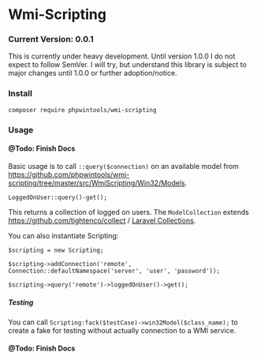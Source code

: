 # Wmi-Scripting
### Current Version: 0.0.1

This is currently under heavy development. Until version 1.0.0 I do not expect to follow SemVer.
I will try, but understand this library is subject to major changes until 1.0.0 or further adoption/notice.

### Install

`composer require phpwintools/wmi-scripting`

### Usage

#### @Todo: Finish Docs

Basic usage is to call `::query($connection)` on an available model from
https://github.com/phpwintools/wmi-scripting/tree/master/src/WmiScripting/Win32/Models.

`LoggedOnUser::query()-get();`

This returns a collection of logged on users. The `ModelCollection` extends https://github.com/tightenco/collect /
[Laravel Collections](https://laravel.com/docs/5.8/collections).

You can also instantiate Scripting:

`$scripting = new Scripting;`

`$scripting->addConnection('remote', Connection::defaultNamespace('server', 'user', 'password'));`

`$scripting->query('remote')->loggedOnUser()->get();`

##### Testing

You can call `Scripting:fack($testCase)->win32Model($class_name);` to create a fake for testing without
actually connection to a WMI service.

#### @Todo: Finish Docs